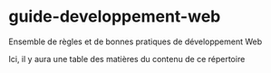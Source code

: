 # guide-developpement-web
Ensemble de règles et de bonnes pratiques de développement Web

Ici, il y aura une table des matières du contenu de ce répertoire
